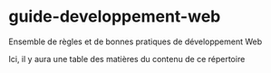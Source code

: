 # guide-developpement-web
Ensemble de règles et de bonnes pratiques de développement Web

Ici, il y aura une table des matières du contenu de ce répertoire
